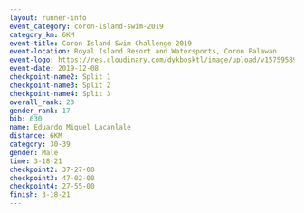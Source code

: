 ```yaml
--- 
layout: runner-info 
event_category: coron-island-swim-2019 
category_km: 6KM 
event-title: Coron Island Swim Challenge 2019 
event-location: Royal Island Resort and Watersports, Coron Palawan 
event-logo: https://res.cloudinary.com/dykbosktl/image/upload/v1575958949/Logo/Coron.jpg 
event-date: 2019-12-08 
checkpoint-name2: Split 1 
checkpoint-name3: Split 2 
checkpoint-name4: Split 3 
overall_rank: 23
gender_rank: 17
bib: 630
name: Eduardo Miguel Lacanlale
distance: 6KM
category: 30-39
gender: Male
time: 3-18-21
checkpoint2: 37-27-00
checkpoint3: 47-02-00
checkpoint4: 27-55-00
finish: 3-18-21
--- 
```


